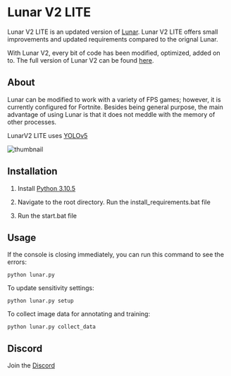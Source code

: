 # Lunar V2 LITE
Lunar V2 LITE is an updated version of [Lunar](https://github.com/zeyad-mansour/lunar).
Lunar V2 LITE offers small improvements and updated requirements compared to the orignal Lunar.

With Lunar V2, every bit of code has been modified, optimized, added on to.
The full version of Lunar V2 can be found [here](https://gannonr.com/lunar).

## About

Lunar can be modified to work with a variety of FPS games; however, it is currently configured for Fortnite. Besides being general purpose, the main advantage of using Lunar is that it does not meddle with the memory of other processes.

LunarV2 LITE uses [YOLOv5](https://github.com/ultralytics/yolov5)

![thumbnail](https://github.com/xxreflextheone/lunarv2lite/assets/100484118/c65c3c63-5ab8-4ed5-8dc7-526cee37029a)

## Installation

1. Install [Python 3.10.5](https://www.python.org/downloads/release/python-3105/)

2. Navigate to the root directory. Run the install_requirements.bat file

3. Run the start.bat file

## Usage
If the console is closing immediately, you can run this command to see the errors:
```           
python lunar.py
```
To update sensitivity settings:
```           
python lunar.py setup
```
To collect image data for annotating and training:
```           
python lunar.py collect_data
```

## Discord
Join the [Discord](https://discord.gg/lunarv2)
